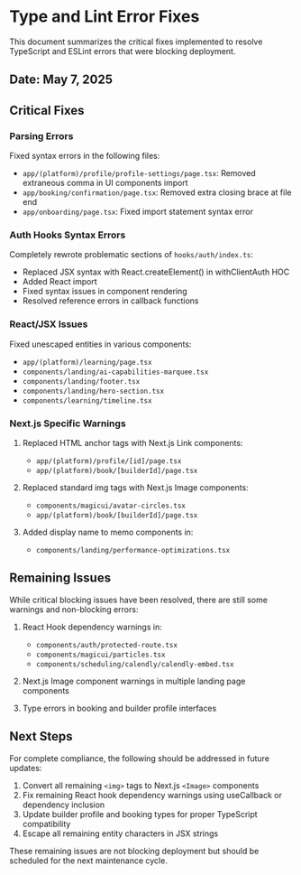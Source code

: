 # Type and Lint Error Fixes

This document summarizes the critical fixes implemented to resolve TypeScript and ESLint errors that were blocking deployment.

## Date: May 7, 2025

## Critical Fixes

### Parsing Errors

Fixed syntax errors in the following files:

- `app/(platform)/profile/profile-settings/page.tsx`: Removed extraneous comma in UI components import
- `app/booking/confirmation/page.tsx`: Removed extra closing brace at file end
- `app/onboarding/page.tsx`: Fixed import statement syntax error

### Auth Hooks Syntax Errors

Completely rewrote problematic sections of `hooks/auth/index.ts`:
- Replaced JSX syntax with React.createElement() in withClientAuth HOC
- Added React import
- Fixed syntax issues in component rendering
- Resolved reference errors in callback functions

### React/JSX Issues

Fixed unescaped entities in various components:
- `app/(platform)/learning/page.tsx`
- `components/landing/ai-capabilities-marquee.tsx`
- `components/landing/footer.tsx`
- `components/landing/hero-section.tsx`
- `components/learning/timeline.tsx`

### Next.js Specific Warnings

1. Replaced HTML anchor tags with Next.js Link components:
   - `app/(platform)/profile/[id]/page.tsx`
   - `app/(platform)/book/[builderId]/page.tsx`

2. Replaced standard img tags with Next.js Image components:
   - `components/magicui/avatar-circles.tsx`
   - `app/(platform)/book/[builderId]/page.tsx`

3. Added display name to memo components in:
   - `components/landing/performance-optimizations.tsx`

## Remaining Issues

While critical blocking issues have been resolved, there are still some warnings and non-blocking errors:

1. React Hook dependency warnings in:
   - `components/auth/protected-route.tsx`
   - `components/magicui/particles.tsx`
   - `components/scheduling/calendly/calendly-embed.tsx`

2. Next.js Image component warnings in multiple landing page components

3. Type errors in booking and builder profile interfaces

## Next Steps

For complete compliance, the following should be addressed in future updates:

1. Convert all remaining `<img>` tags to Next.js `<Image>` components
2. Fix remaining React hook dependency warnings using useCallback or dependency inclusion
3. Update builder profile and booking types for proper TypeScript compatibility
4. Escape all remaining entity characters in JSX strings

These remaining issues are not blocking deployment but should be scheduled for the next maintenance cycle.